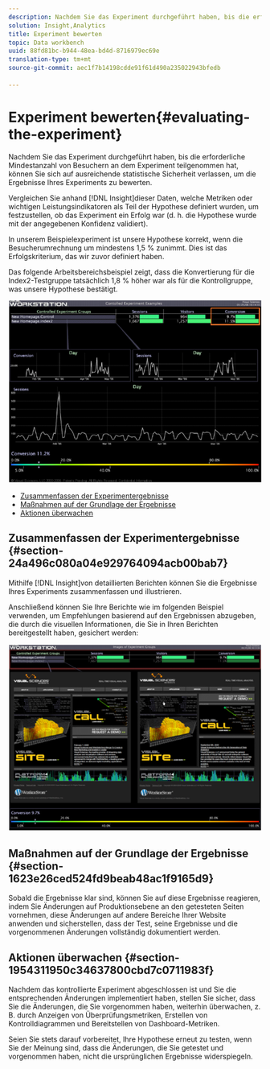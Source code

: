 ```yaml
---
description: Nachdem Sie das Experiment durchgeführt haben, bis die erforderliche Mindestanzahl von Besuchern an dem Experiment teilgenommen hat, können Sie sich auf ausreichende statistische Sicherheit verlassen, um die Ergebnisse Ihres Experiments zu bewerten.
solution: Insight,Analytics
title: Experiment bewerten
topic: Data workbench
uuid: 88fd81bc-b944-48ea-bd4d-8716979ec69e
translation-type: tm+mt
source-git-commit: aec1f7b14198cdde91f61d490a235022943bfedb

---
```



# Experiment bewerten{#evaluating-the-experiment}

Nachdem Sie das Experiment durchgeführt haben, bis die erforderliche Mindestanzahl von Besuchern an dem Experiment teilgenommen hat, können Sie sich auf ausreichende statistische Sicherheit verlassen, um die Ergebnisse Ihres Experiments zu bewerten.

Vergleichen Sie anhand [!DNL Insight]dieser Daten, welche Metriken oder wichtigen Leistungsindikatoren als Teil der Hypothese definiert wurden, um festzustellen, ob das Experiment ein Erfolg war (d. h. die Hypothese wurde mit der angegebenen Konfidenz validiert).

In unserem Beispielexperiment ist unsere Hypothese korrekt, wenn die Besucherumrechnung um mindestens 1,5 % zunimmt. Dies ist das Erfolgskriterium, das wir zuvor definiert haben.

Das folgende Arbeitsbereichsbeispiel zeigt, dass die Konvertierung für die Index2-Testgruppe tatsächlich 1,8 % höher war als für die Kontrollgruppe, was unsere Hypothese bestätigt.

![](assets/experimentresults.png)

* [Zusammenfassen der Experimentergebnisse](../../../home/c-undst-ctrld-exp/c-vw-rslts/c-ev-exp.md#section-24a496c080a04e929764094acb00bab7)
* [Maßnahmen auf der Grundlage der Ergebnisse](../../../home/c-undst-ctrld-exp/c-vw-rslts/c-ev-exp.md#section-1623e26ced524fd9beab48ac1f9165d9)
* [Aktionen überwachen](../../../home/c-undst-ctrld-exp/c-vw-rslts/c-ev-exp.md#section-1954311950c34637800cbd7c0711983f)

## Zusammenfassen der Experimentergebnisse {#section-24a496c080a04e929764094acb00bab7}

Mithilfe [!DNL Insight]von detaillierten Berichten können Sie die Ergebnisse Ihres Experiments zusammenfassen und illustrieren.

Anschließend können Sie Ihre Berichte wie im folgenden Beispiel verwenden, um Empfehlungen basierend auf den Ergebnissen abzugeben, die durch die visuellen Informationen, die Sie in Ihren Berichten bereitgestellt haben, gesichert werden:

![](assets/experimentresults2.png)

## Maßnahmen auf der Grundlage der Ergebnisse {#section-1623e26ced524fd9beab48ac1f9165d9}

Sobald die Ergebnisse klar sind, können Sie auf diese Ergebnisse reagieren, indem Sie Änderungen auf Produktionsebene an den getesteten Seiten vornehmen, diese Änderungen auf andere Bereiche Ihrer Website anwenden und sicherstellen, dass der Test, seine Ergebnisse und die vorgenommenen Änderungen vollständig dokumentiert werden.

## Aktionen überwachen {#section-1954311950c34637800cbd7c0711983f}

Nachdem das kontrollierte Experiment abgeschlossen ist und Sie die entsprechenden Änderungen implementiert haben, stellen Sie sicher, dass Sie die Änderungen, die Sie vorgenommen haben, weiterhin überwachen, z. B. durch Anzeigen von Überprüfungsmetriken, Erstellen von Kontrolldiagrammen und Bereitstellen von Dashboard-Metriken.

Seien Sie stets darauf vorbereitet, Ihre Hypothese erneut zu testen, wenn Sie der Meinung sind, dass die Änderungen, die Sie getestet und vorgenommen haben, nicht die ursprünglichen Ergebnisse widerspiegeln.
